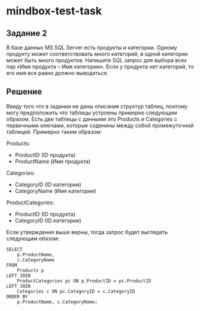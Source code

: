 # mindbox-test-task

## Задание 2 
В базе данных MS SQL Server есть продукты и категории. Одному продукту может соответствовать много категорий, в одной категории может быть много продуктов. Напишите SQL запрос для выбора всех пар «Имя продукта – Имя категории». Если у продукта нет категорий, то его имя все равно должно выводиться.

## Решение 
Ввиду того что в задании не даны описания структур таблиц, поэтому могу предположить что таблицы устроены примерно следующим образом. Есть две таблицы с данными это Products и Categories с первичными ключами, которые соденины между собой промежуточной таблицей. Примерно таким образом: 

Products:
* ProductID (ID продукта)
* ProductName (Имя продукта)

Categories:
* CategoryID (ID категории)
* CategoryName (Имя категории)

ProductCategories:
* ProductID (ID продукта)
* CategoryID (ID категории)

Если утверждения выше верны, тогда запрос будет выглядеть следующим обазом: 

```
SELECT 
    p.ProductName,
    c.CategoryName
FROM 
    Products p
LEFT JOIN 
    ProductCategories pc ON p.ProductID = pc.ProductID
LEFT JOIN 
    Categories c ON pc.CategoryID = c.CategoryID
ORDER BY 
    p.ProductName, c.CategoryName;
```
